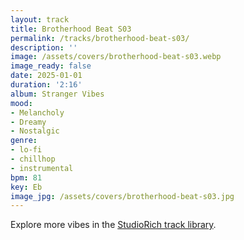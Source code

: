 ```yaml
---
layout: track
title: Brotherhood Beat S03
permalink: /tracks/brotherhood-beat-s03/
description: ''
image: /assets/covers/brotherhood-beat-s03.webp
image_ready: false
date: 2025-01-01
duration: '2:16'
album: Stranger Vibes
mood:
- Melancholy
- Dreamy
- Nostalgic
genre:
- lo-fi
- chillhop
- instrumental
bpm: 81
key: Eb
image_jpg: /assets/covers/brotherhood-beat-s03.jpg
---
```


Explore more vibes in the [StudioRich track library](/tracks/).

